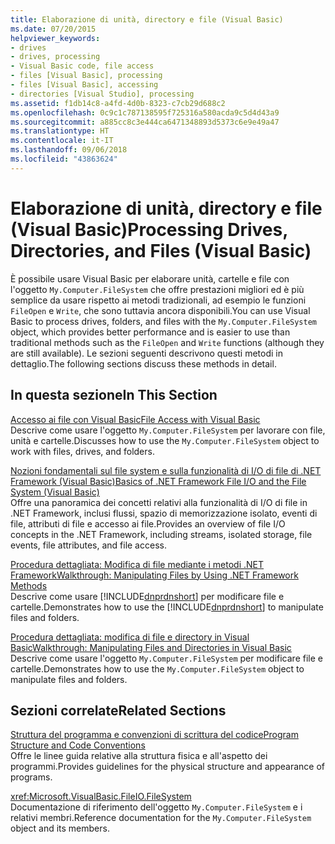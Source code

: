 ```yaml
---
title: Elaborazione di unità, directory e file (Visual Basic)
ms.date: 07/20/2015
helpviewer_keywords:
- drives
- drives, processing
- Visual Basic code, file access
- files [Visual Basic], processing
- files [Visual Basic], accessing
- directories [Visual Studio], processing
ms.assetid: f1db14c8-a4fd-4d0b-8323-c7cb29d688c2
ms.openlocfilehash: 0c9c1c787138595f725316a580acda9c5d4d43a9
ms.sourcegitcommit: a885cc8c3e444ca6471348893d5373c6e9e49a47
ms.translationtype: HT
ms.contentlocale: it-IT
ms.lasthandoff: 09/06/2018
ms.locfileid: "43863624"
---
```

# <a name="processing-drives-directories-and-files-visual-basic"></a><span data-ttu-id="6808d-102">Elaborazione di unità, directory e file (Visual Basic)</span><span class="sxs-lookup"><span data-stu-id="6808d-102">Processing Drives, Directories, and Files (Visual Basic)</span></span>
<span data-ttu-id="6808d-103">È possibile usare Visual Basic per elaborare unità, cartelle e file con l'oggetto `My.Computer.FileSystem` che offre prestazioni migliori ed è più semplice da usare rispetto ai metodi tradizionali, ad esempio le funzioni `FileOpen` e `Write`, che sono tuttavia ancora disponibili.</span><span class="sxs-lookup"><span data-stu-id="6808d-103">You can use Visual Basic to process drives, folders, and files with the `My.Computer.FileSystem` object, which provides better performance and is easier to use than traditional methods such as the `FileOpen` and `Write` functions (although they are still available).</span></span> <span data-ttu-id="6808d-104">Le sezioni seguenti descrivono questi metodi in dettaglio.</span><span class="sxs-lookup"><span data-stu-id="6808d-104">The following sections discuss these methods in detail.</span></span>  
  
## <a name="in-this-section"></a><span data-ttu-id="6808d-105">In questa sezione</span><span class="sxs-lookup"><span data-stu-id="6808d-105">In This Section</span></span>  
 [<span data-ttu-id="6808d-106">Accesso ai file con Visual Basic</span><span class="sxs-lookup"><span data-stu-id="6808d-106">File Access with Visual Basic</span></span>](../../../../visual-basic/developing-apps/programming/drives-directories-files/file-access.md)  
 <span data-ttu-id="6808d-107">Descrive come usare l'oggetto `My.Computer.FileSystem` per lavorare con file, unità e cartelle.</span><span class="sxs-lookup"><span data-stu-id="6808d-107">Discusses how to use the `My.Computer.FileSystem` object to work with files, drives, and folders.</span></span>  
  
 [<span data-ttu-id="6808d-108">Nozioni fondamentali sul file system e sulla funzionalità di I/O di file di .NET Framework (Visual Basic)</span><span class="sxs-lookup"><span data-stu-id="6808d-108">Basics of .NET Framework File I/O and the File System (Visual Basic)</span></span>](../../../../visual-basic/developing-apps/programming/drives-directories-files/basics-of-net-framework-file-io-and-the-file-system.md)  
 <span data-ttu-id="6808d-109">Offre una panoramica dei concetti relativi alla funzionalità di I/O di file in .NET Framework, inclusi flussi, spazio di memorizzazione isolato, eventi di file, attributi di file e accesso ai file.</span><span class="sxs-lookup"><span data-stu-id="6808d-109">Provides an overview of file I/O concepts in the .NET Framework, including streams, isolated storage, file events, file attributes, and file access.</span></span>  
  
 [<span data-ttu-id="6808d-110">Procedura dettagliata: Modifica di file mediante i metodi .NET Framework</span><span class="sxs-lookup"><span data-stu-id="6808d-110">Walkthrough: Manipulating Files by Using .NET Framework Methods</span></span>](../../../../visual-basic/developing-apps/programming/drives-directories-files/walkthrough-manipulating-files-by-using-net-framework-methods.md)  
 <span data-ttu-id="6808d-111">Descrive come usare [!INCLUDE[dnprdnshort](~/includes/dnprdnshort-md.md)] per modificare file e cartelle.</span><span class="sxs-lookup"><span data-stu-id="6808d-111">Demonstrates how to use the [!INCLUDE[dnprdnshort](~/includes/dnprdnshort-md.md)] to manipulate files and folders.</span></span>  
  
 [<span data-ttu-id="6808d-112">Procedura dettagliata: modifica di file e directory in Visual Basic</span><span class="sxs-lookup"><span data-stu-id="6808d-112">Walkthrough: Manipulating Files and Directories in Visual Basic</span></span>](../../../../visual-basic/developing-apps/programming/drives-directories-files/walkthrough-manipulating-files-and-directories.md)  
 <span data-ttu-id="6808d-113">Descrive come usare l'oggetto `My.Computer.FileSystem` per modificare file e cartelle.</span><span class="sxs-lookup"><span data-stu-id="6808d-113">Demonstrates how to use the `My.Computer.FileSystem` object to manipulate files and folders.</span></span>  
  
## <a name="related-sections"></a><span data-ttu-id="6808d-114">Sezioni correlate</span><span class="sxs-lookup"><span data-stu-id="6808d-114">Related Sections</span></span>  
 [<span data-ttu-id="6808d-115">Struttura del programma e convenzioni di scrittura del codice</span><span class="sxs-lookup"><span data-stu-id="6808d-115">Program Structure and Code Conventions</span></span>](../../../../visual-basic/programming-guide/program-structure/program-structure-and-code-conventions.md)  
 <span data-ttu-id="6808d-116">Offre le linee guida relative alla struttura fisica e all'aspetto dei programmi.</span><span class="sxs-lookup"><span data-stu-id="6808d-116">Provides guidelines for the physical structure and appearance of programs.</span></span>  
  
 <xref:Microsoft.VisualBasic.FileIO.FileSystem>  
 <span data-ttu-id="6808d-117">Documentazione di riferimento dell'oggetto `My.Computer.FileSystem` e i relativi membri.</span><span class="sxs-lookup"><span data-stu-id="6808d-117">Reference documentation for the `My.Computer.FileSystem` object and its members.</span></span>
